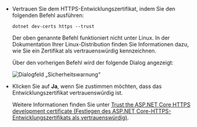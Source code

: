 * Vertrauen Sie dem HTTPS-Entwicklungszertifikat, indem Sie den folgenden Befehl ausführen:

  ```dotnetcli
  dotnet dev-certs https --trust
  ```
  
  Der oben genannte Befehl funktioniert nicht unter Linux. In der Dokumentation Ihrer Linux-Distribution finden Sie Informationen dazu, wie Sie ein Zertifikat als vertrauenswürdig kennzeichnen.

  Über den vorherigen Befehl wird der folgende Dialog angezeigt:

  ![Dialogfeld „Sicherheitswarnung“](~/getting-started/_static/cert.png)

* Klicken Sie auf **Ja**, wenn Sie zustimmen möchten, dass das Entwicklungszertifikat vertrauenswürdig ist.

  Weitere Informationen finden Sie unter [Trust the ASP.NET Core HTTPS development certificate (Festlegen des ASP.NET Core-HTTPS-Entwicklungszertifikats als vertrauenswürdig)](xref:security/enforcing-ssl#trust-the-aspnet-core-https-development-certificate-on-windows-and-macos).
  
